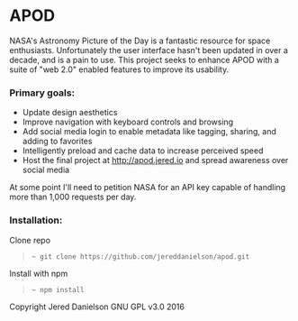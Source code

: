# APOD

NASA's Astronomy Picture of the Day is a fantastic resource for space enthusiasts. Unfortunately the user interface hasn't been updated in over a decade, and is a pain to use. This project seeks to enhance APOD with a suite of "web 2.0" enabled features to improve its usability.

### Primary goals:
- Update design aesthetics
- Improve navigation with keyboard controls and browsing
- Add social media login to enable metadata like tagging, sharing, and adding to favorites
- Intelligently preload and cache data to increase perceived speed
- Host the final project at http://apod.jered.io and spread awareness over social media

At some point I'll need to petition NASA for an API key capable of handling more than 1,000 requests per day.

### Installation:

Clone repo
> `~ git clone https://github.com/jereddanielson/apod.git`

Install with npm
> `~ npm install`

Copyright Jered Danielson
GNU GPL v3.0
2016
